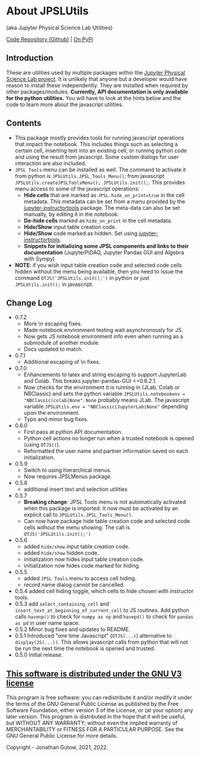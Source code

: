 # About JPSLUtils
(aka Jupyter Physical Science Lab Utilities)

[Code Repository (Github)](https://github.com/JupyterPhysSciLab/JPSLUtils) |
[On PyPi](https://pypi.org/project/JPSLUtils/)

## Introduction
These are utilities used by multiple packages within the [Jupyter Physical
Science Lab project](https://github.com/JupyterPhysSciLab). It is unlikely 
that anyone but a developer would
have reason to install these independently. They are installed when
required by other packages/modules. **Currently, API documentation is only 
available for the python utilities.** You will have to look at the hints 
below and the code to learn more about the javascript utilities.

## Contents
* This package mostly provides tools for running javascript operations that
impact the notebook. This includes things such as selecting a certain cell,
inserting text into an existing cell, or running python code and using the
result from javascript. Some custom dialogs for user interaction are also
included.
* `JPSL Tools` menu can be installed as well. The command to activate it 
  from python is `JPSLUtils.JPSL_Tools_Menu()`; from javascript 
 `JPSLUtils.createJPSLToolsMenu(); JPSLUtils.init();`. This provides menu 
  access to some of the javascript operations:
    * **Hide cells** that are marked as `JPSL.hide_on_print=true` in the cell 
      metadata.
    This metadata can be set from a menu provided by the 
      [jupyter-instructortools](https://github.com/JupyterPhysSciLab/jupyter-instructortools)
      package. The meta-data can also be set manually, by editing it in the
      notebook.
    * **De-hide cells** marked as `hide_on_print` in the cell metadata.
    * **Hide/Show** input table creation code.
    * **Hide/Show** code marked as hidden. Set using
    [jupyter-instructortools](https://github.com/JupyterPhysSciLab/jupyter-instructortools).
    * **Snippets for initializing some JPSL components and links to their
      documentation** (JupyterPiDAQ, Jupyter Pandas GUI and Algebra with Sympy)
* **NOTE**: if you wish input table creation code and selected code cells 
  hidden without the menu being available, then you need to issue the command 
  `OTJS('JPSLUtils.init();')` in python or just `JPSLUtils.init();` in 
  javascript.

## Change Log
  * 0.7.2
    * More \n escaping fixes.
    * Made notebook environment testing wait asynchronously for JS.
    * Now gets JS notebook environment info even when running as a submodule 
      of another module.
    * Docs updated to match.
  * 0.7.1
    * Additional escaping of \n fixes.
  * 0.7.0
    * Enhancements to latex and string escaping to support JupyterLab and 
      Colab. This breaks jupyter-pandas-GUI <=0.6.2.1.
    * Now checks for the environment it is running in (JLab, Colab or 
      NBClassic) and sets the python variable `JPSLUtils.notebookenv = 
      "NBClassic|colab|None"`. `None` probably means JLab.
      The javascript variable `JPSLUtils.env = "NBClassic|JupyterLab|None"` 
      depending upon the environment.
    * Typo and minor bug fixes.
  * 0.6.0
    * First pass at python API documentation.
    * Python cell actions no longer run when a trusted notebook is opened 
      (using `OTJS()`).
    * Reformatted the user name and partner information saved on each 
      initialization.
  * 0.5.9
    * Switch to using hierarchical menus.
    * Now requires JPSLMenus package.
  * 0.5.8
    * additional insert text and selection utilities
  * 0.5.7
    * **Breaking change**: JPSL Tools menu is not automatically activated when
      this package is imported. It now must be activated by an explicit call to
      `JPSLUtils.JPSL_Tools_Menu()`.
    * Can now have package hide table creation code and selected code cells 
      without the menu showing. The call is `OTJS('JPSLUtils.init();')`
  * 0.5.6
    * added `hide/show` input table creation code.
    * added `hide/show` hidden code.
    * initialization now hides input table creation code.
    * initialization now hides code marked for hiding.
  * 0.5.5 
    * added `JPSL Tools` menu to access cell hiding.
    * record name dialog cannot be cancelled.
  * 0.5.4 added cell hiding toggle, which cells to hide chosen with instructor 
    tools.
  * 0.5.3 add `select_containing_cell` and 
    `insert_text_at_beginning_of_current_cell` to JS routines. Add python calls
    `havenp()` to check for `numpy as np` and `havepd()`
    to check for `pandas as pd`  in user name space.
  * 0.5.2 Minor bug fixes and updates to README.
  * 0.5.1 Introduced "one time Javascript" (`OTJS(...)`) alternative to 
    `display(JS(...))`. This allows javascript calls from python that will 
    not be run the next time the notebook is opened and trusted.
  * 0.5.0 Initial release.

## [This software is distributed under the GNU V3 license](https://gnu.org/licenses)
This program is free software: you can redistribute it and/or modify
    it under the terms of the GNU General Public License as published by
    the Free Software Foundation, either version 3 of the License, or
    (at your option) any later version.
    This program is distributed in the hope that it will be useful,
    but WITHOUT ANY WARRANTY; without even the implied warranty of
    MERCHANTABILITY or FITNESS FOR A PARTICULAR PURPOSE.  See the
    GNU General Public License for more details.

Copyright - Jonathan Gutow, 2021, 2022.